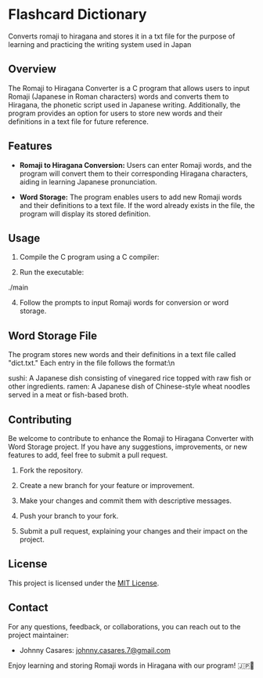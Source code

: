 # Flashcard Dictionary
Converts romaji to hiragana and stores it in a txt file for the purpose of learning and practicing the writing system used in Japan

## Overview

The Romaji to Hiragana Converter is a C program that allows users to input Romaji (Japanese in Roman characters) words and converts them to Hiragana, the phonetic script used in Japanese writing. Additionally, the program provides an option for users to store new words and their definitions in a text file for future reference.

## Features

- **Romaji to Hiragana Conversion:** Users can enter Romaji words, and the program will convert them to their corresponding Hiragana characters, aiding in learning Japanese pronunciation.

- **Word Storage:** The program enables users to add new Romaji words and their definitions to a text file. If the word already exists in the file, the program will display its stored definition.

## Usage

1. Compile the C program using a C compiler:


2. Run the executable:

./main


4. Follow the prompts to input Romaji words for conversion or word storage.

## Word Storage File

The program stores new words and their definitions in a text file called "dict.txt." Each entry in the file follows the format:\n

sushi: A Japanese dish consisting of vinegared rice topped with raw fish or other ingredients.
ramen: A Japanese dish of Chinese-style wheat noodles served in a meat or fish-based broth.


## Contributing

Be welcome to contribute to enhance the Romaji to Hiragana Converter with Word Storage project. If you have any suggestions, improvements, or new features to add, feel free to submit a pull request.

1. Fork the repository.

2. Create a new branch for your feature or improvement.

3. Make your changes and commit them with descriptive messages.

4. Push your branch to your fork.

5. Submit a pull request, explaining your changes and their impact on the project.

## License

This project is licensed under the [MIT License](LICENSE).

## Contact

For any questions, feedback, or collaborations, you can reach out to the project maintainer:

- Johnny Casares: [johnny.casares.7@gmail.com](mailto:johnny.casares.7@gmail.com)

Enjoy learning and storing Romaji words in Hiragana with our program! 🇯🇵📝


